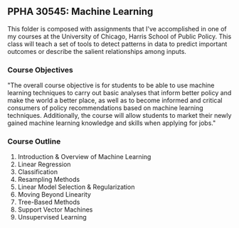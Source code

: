 ## PPHA 30545: Machine Learning

This folder is composed with assignments that I've accomplished in one of my courses at the University of Chicago, Harris School of Public Policy. This class will teach a set of tools to detect patterns in data to predict important outcomes or describe the salient relationships among inputs.

### Course Objectives

"The overall course objective is for students to be able to use machine learning techniques to carry out basic analyses that inform better policy and make the world a better place, as well as to become informed and critical consumers of policy recommendations based on machine learning techniques. Additionally, the course will allow students to market their newly gained machine learning knowledge and skills when applying for jobs."

### Course Outline

1.  Introduction & Overview of Machine Learning
2.  Linear Regression
3.  Classification
4.  Resampling Methods
5.  Linear Model Selection & Regularization
6.  Moving Beyond Linearity
7.  Tree-Based Methods
8.  Support Vector Machines
9.  Unsupervised Learning
